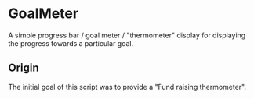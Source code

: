 GoalMeter
=========

A simple progress bar / goal meter / "thermometer" display for displaying the progress towards a particular goal.

## Origin

The initial goal of this script was to provide a "Fund raising thermometer". 